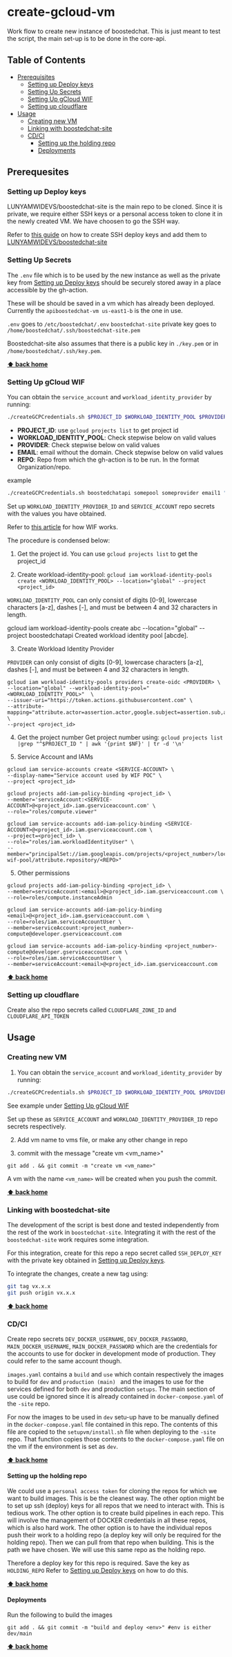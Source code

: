 # create-gcloud-vm

Work flow to create new instance of boostedchat. This is just meant to test the script, the main set-up is to be done in the core-api.

## Table of Contents
- [Prerequisites](#prerequisites)
  - [Setting up Deploy keys](#setting-up-deploy-keys)
  - [Setting Up Secrets](#setting-up-secrets)
  - [Setting Up gCloud WIF](#setting-up-gcloud-wif)
  - [Setting up cloudflare](#setting-up-cloudflare)
- [Usage](#usage)
  - [Creating new VM](#creating-new-vm)
  - [Linking with boostedchat-site](#linking-with-boostedchat-site)
  - [CD/CI](#cdci)
    - [Setting up the holding repo](#setting-up-the-holding-repo)
    - [Deployments](#deployments)

## Prerequesites
### Setting up Deploy keys
LUNYAMWIDEVS/boostedchat-site is the main repo to be cloned. Since it is private, we require either SSH keys or a personal access token to clone it in the newly created VM. We have choosen to go the SSH way.

Refer to [this guide](https://cpina.github.io/push-to-another-repository-docs/setup-using-ssh-deploy-keys.html#setup-ssh-deploy-keys) on how to create SSH deploy keys and add them to [LUNYAMWIDEVS/boostedchat-site](https://github.com/LUNYAMWIDEVS/boostedchat-site)

### Setting Up Secrets
The `.env` file which is to be used by the new instance as well as the private key from [Setting up Deploy keys](#setting-up-deploy-keys) should be securely stored away in a place accessible by the gh-action.

These will be should be saved in a vm which has already been deployed. Currently the `apiboostedchat-vm us-east1-b` is the one in use.

`.env` goes to `/etc/boostedchat/.env`
`boostedchat-site` private key goes to `/home/boostedchat/.ssh/boostedchat-site.pem`

Boostedchat-site also assumes that there is a public key in `./key.pem` or in `/home/boostedchat/.ssh/key.pem`.

**[⬆ back home](#table-of-contents)**

### Setting Up gCloud WIF

You can obtain the `service_account` and `workload_identity_provider` by running:

```bash
./createGCPCredentials.sh $PROJECT_ID $WORKLOAD_IDENTITY_POOL $PROVIDER $EMAIL $REPO
```
- **PROJECT_ID**: use `gcloud projects list` to get project id
- **WORKLOAD_IDENTITY_POOL**: Check stepwise below on valid values
- **PROVIDER**: Check stepwise below on valid values
- **EMAIL**: email without the domain. Check stepwise below on valid values
- **REPO**: Repo from which the gh-action is to be run. In the format Organization/repo. 

example

```bash
./createGCPCredentials.sh boostedchatapi somepool someprovider email1 "Surgbc/create-gcloud-vm1"
```

Set up `WORKLOAD_IDENTITY_PROVIDER_ID` and `SERVICE_ACCOUNT` repo secrets with the values you have obtained.

Refer to [this article](https://medium.com/google-cloud/how-does-the-gcp-workload-identity-federation-work-with-github-provider-a9397efd7158) for how WIF works.

The procedure is condensed below: 

1. Get the project id. You can use `gcloud projects list` to get the project_id

2. Create workload-identity-pool: `gcloud iam workload-identity-pools create <WORKLOAD_IDENTITY_POOL> --location="global" --project <project_id>`

`WORKLOAD_IDENTITY_POOL` can only consist of digits [0-9], lowercase characters [a-z], dashes [-], and must be between 4 and 32 characters in length.

gcloud iam workload-identity-pools create abc --location="global" --project boostedchatapi
Created workload identity pool [abcde].

3. Create Workload Identity Provider

`PROVIDER` can only consist of digits [0-9], lowercase characters [a-z], dashes [-], and must be between 4 and 32 characters in length.

```
gcloud iam workload-identity-pools providers create-oidc <PROVIDER> \
--location="global" --workload-identity-pool="<WORKLOAD_IDENTITY_POOL>"  \
--issuer-uri="https://token.actions.githubusercontent.com" \
--attribute-mapping="attribute.actor=assertion.actor,google.subject=assertion.sub,attribute.repository=assertion.repository" \
--project <project_id>
```

4. Get the project number
Get project number using: `gcloud projects list |grep "^$PROJECT_ID " | awk '{print $NF}' | tr -d '\n'`

5. Service Account and IAMs
```
gcloud iam service-accounts create <SERVICE-ACCOUNT> \
--display-name="Service account used by WIF POC" \
--project <project_id>

gcloud projects add-iam-policy-binding <project_id> \
--member='serviceAccount:<SERVICE-ACCOUNT>@<project_id>.iam.gserviceaccount.com' \
--role="roles/compute.viewer"

gcloud iam service-accounts add-iam-policy-binding <SERVICE-ACCOUNT>@<project_id>.iam.gserviceaccount.com \
--project=<project_id> \
--role="roles/iam.workloadIdentityUser" \
--member="principalSet://iam.googleapis.com/projects/<project_number>/locations/global/workloadIdentityPools/github-wif-pool/attribute.repository/<REPO>"
```

5. Other permissions

```
gcloud projects add-iam-policy-binding <project_id> \
--member=serviceAccount:<email>@<project_id>.iam.gserviceaccount.com \
--role=roles/compute.instanceAdmin

gcloud iam service-accounts add-iam-policy-binding <email>@<project_id>.iam.gserviceaccount.com \
--role=roles/iam.serviceAccountUser \
--member=serviceAccount:<project_number>-compute@developer.gserviceaccount.com

gcloud iam service-accounts add-iam-policy-binding <project_number>-compute@developer.gserviceaccount.com \
--role=roles/iam.serviceAccountUser \
--member=serviceAccount:<email>@<project_id>.iam.gserviceaccount.com

```
**[⬆ back home](#table-of-contents)**

### Setting up cloudflare

Create also the repo secrets called `CLOUDFLARE_ZONE_ID` and `CLOUDFLARE_API_TOKEN`

## Usage
### Creating new VM

1. You can obtain the `service_account` and `workload_identity_provider` by running:

```bash
./createGCPCredentials.sh $PROJECT_ID $WORKLOAD_IDENTITY_POOL $PROVIDER $EMAIL $REPO
```

See example under [Setting Up gCloud WIF](#setting-up-gcloud-wif)

Set up these as `SERVICE_ACCOUNT` and `WORKLOAD_IDENTITY_PROVIDER_ID` repo secrets respectively.

2. Add vm name to vms file, or make any other change in repo

3. commit with the message "create vm <vm_name>"

```
git add . && git commit -m "create vm <vm_name>"
```

A vm with the name `<vm_name>` will be created when you push the commit.

**[⬆ back home](#table-of-contents)**

### Linking with boostedchat-site

The development of the script is best done and tested independently from the rest of the work in `boostedchat-site`. Integrating it with the rest of the `boostedchat-site` work requires some integration.

For this integration, create for this repo a repo secret called `SSH_DEPLOY_KEY` with the private key obtained in [Setting up Deploy keys](#setting-up-deploy-keys).

To integrate the changes, create a new tag using:

```bash
git tag vx.x.x
git push origin vx.x.x
```
**[⬆ back home](#table-of-contents)**

### CD/CI
Create repo secrets `DEV_DOCKER_USERNAME`, `DEV_DOCKER_PASSWORD`, `MAIN_DOCKER_USERNAME`, `MAIN_DOCKER_PASSWORD` which are the credentials for the accounts to use for docker in development mode of production. They could refer to the same account though. 

`images.yaml` contains a `build` and `use` which contain respectively the images to build for `dev` and `production (main) ` and the images to use for the services defined for both `dev` and production `setups`. The main section of use could be ignored since it is already contained in `docker-compose.yaml` of the `-site` repo.

For now the images to be used in `dev` setu-up have to be manually defined in the `docker-compose.yaml` file contained in this repo. The contents of this file are copied to the `setupvm/install.sh` file when deploying to the `-site` repo. That function copies those contents to the `docker-compose.yaml` file on the vm if the environment is set as `dev`.

**[⬆ back home](#table-of-contents)**

#### Setting up the holding repo
We could use a `personal access token` for cloning the repos for which we want to build images. This is be the cleanest way. The other option might be to set up ssh (deploy) keys for all repos that we need to interact with. This is tedious work. The other option is to create build pipelines in each repo. This will involve the management of DOCKER credentials in all these repos, which is also hard work. The other option is to have the individual repos push their work to a holding repo (a deploy key will only be required for the holding repo). Then we can pull from that repo when building. This is the path we have chosen. We will use this same repo as the holding repo.

Therefore a deploy key for this repo is required. Save the key as `HOLDING_REPO` Refer to [Setting up Deploy keys](#setting-up-deploy-keys) on how to do this.

**[⬆ back home](#table-of-contents)**

#### Deployments

Run the following to build the images

```
git add . && git commit -m "build and deploy <env>" #env is either dev/main
```

**[⬆ back home](#table-of-contents)**